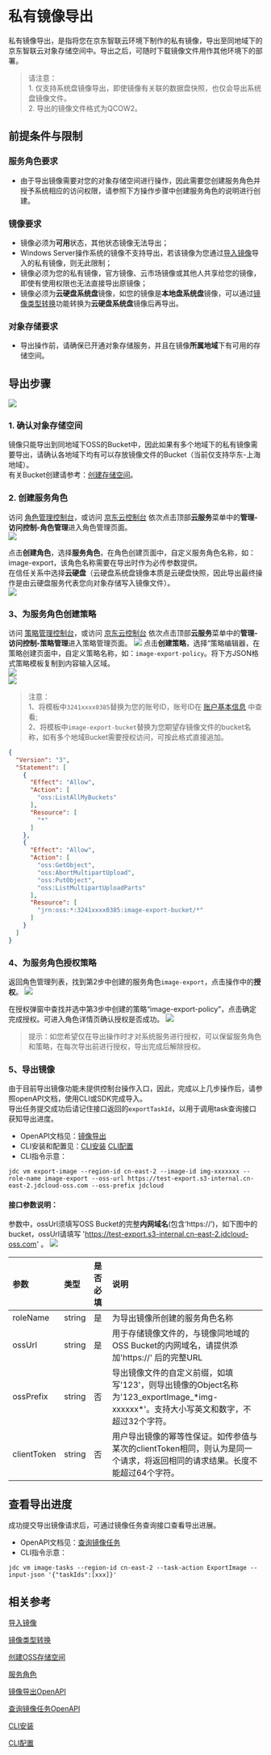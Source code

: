 # 私有镜像导出

私有镜像导出，是指将您在京东智联云环境下制作的私有镜像，导出至同地域下的京东智联云对象存储空间中。导出之后，可随时下载镜像文件用作其他环境下的部署。

> 请注意：
<br>1. 仅支持系统盘镜像导出，即使镜像有关联的数据盘快照，也仅会导出系统盘镜像文件。<br>2. 导出的镜像文件格式为QCOW2。

## 前提条件与限制
### 服务角色要求
* 由于导出镜像需要对您的对象存储空间进行操作，因此需要您创建服务角色并授予系统相应的访问权限，请参照下方操作步骤中创建服务角色的说明进行创建。

### 镜像要求
* 镜像必须为**可用**状态，其他状态镜像无法导出；
* Windows Server操作系统的镜像不支持导出，若该镜像为您通过[导入镜像](Import-Private-Image.md)导入的私有镜像，则无此限制；
* 镜像必须为您的私有镜像，官方镜像、云市场镜像或其他人共享给您的镜像，即使有使用权限也无法直接导出原镜像；
* 镜像必须为**云硬盘系统盘**镜像，如您的镜像是**本地盘系统盘**镜像，可以通过[镜像类型转换](https://docs.jdcloud.com/cn/virtual-machines/convert-image)功能转换为**云硬盘系统盘**镜像后再导出。

### 对象存储要求
* 导出操作前，请确保已开通对象存储服务，并且在镜像**所属地域**下有可用的存储空间。

## 导出步骤

![](../../../../../image/vm/image-export-image1.png)

### 1. 确认对象存储空间<br>
镜像只能导出到同地域下OSS的Bucket中，因此如果有多个地域下的私有镜像需要导出，请确认各地域下均有可以存放镜像文件的Bucket（当前仅支持华东-上海地域）。<br>有关Bucket创建请参考：[创建存储空间](https://docs.jdcloud.com/cn/object-storage-service/create-bucket-2)。<br>

### 2. 创建服务角色<br>
访问 [角色管理控制台](https://iam-console.jdcloud.com/role/list)，或访问 [京东云控制台](https://console.jdcloud.com/overview) 依次点击顶部**云服务**菜单中的**管理-访问控制-角色管理**进入角色管理页面。<br>
![](../../../../../image/vm/image-export-image2.png)

点击**创建角色**，选择**服务角色**，在角色创建页面中，自定义服务角色名称，如：image-export，该角色名称需要在导出时作为必传参数提供。<br>在信任关系中选择**云硬盘**（云硬盘系统盘镜像本质是云硬盘快照，因此导出最终操作是由云硬盘服务代表您向对象存储写入镜像文件）。<br>
![](../../../../../image/vm/image-export-image3.png)

### 3、为服务角色创建策略<br>
访问 [策略管理控制台](https://iam-console.jdcloud.com/policy/list)，或访问 [京东云控制台](https://console.jdcloud.com/overview) 依次点击顶部**云服务**菜单中的**管理-访问控制-策略管理**进入策略管理页面。
![](../../../../../image/vm/image-export-image4.png)
点击**创建策略**，选择“策略编辑器，在策略创建页面中，自定义策略名称，如：```image-export-policy```。将下方JSON格式策略模板复制到内容输入区域。<br>
![](../../../../../image/vm/image-export-image5.png)  
![](../../../../../image/vm/image-export-image6.png)  

>注意：<br>
>1、将模板中```3241xxxx0385```替换为您的账号ID，账号ID在 [账户基本信息](https://uc.jdcloud.com/account/basic-info) 中查看;<br> 2、将模板中```image-export-bucket```替换为您期望存镜像文件的bucket名称，如有多个地域Bucket需要授权访问，可按此格式直接追加。
  
  
```JSON
{
  "Version": "3",
  "Statement": [
    {
      "Effect": "Allow",
      "Action": [
        "oss:ListAllMyBuckets"
      ],
      "Resource": [
        "*"
      ]
    },
    {
      "Effect": "Allow",
      "Action": [
        "oss:GetObject",
        "oss:AbortMultipartUpload",
        "oss:PutObject",
        "oss:ListMultipartUploadParts"
      ],
      "Resource": [
        "jrn:oss:*:3241xxxx0385:image-export-bucket/*"
      ]
    }
  ]
}
```

### 4、为服务角色授权策略<br>
返回角色管理列表，找到第2步中创建的服务角色```image-export```，点击操作中的**授权**。
![](../../../../../image/vm/image-export-image7.png)  

在授权弹窗中查找并选中第3步中创建的策略“image-export-policy”，点击确定完成授权。可进入角色详情页确认授权是否成功。
![](../../../../../image/vm/image-export-image8.png)  

>提示：如您希望仅在导出操作时才对系统服务进行授权，可以保留服务角色和策略，在每次导出前进行授权，导出完成后解除授权。
      
### 5、导出镜像
由于目前导出镜像功能未提供控制台操作入口，因此，完成以上几步操作后，请参照openAPI文档，使用CLI或SDK完成导入。<br>
导出任务提交成功后请记住接口返回的```exportTaskId```，以用于调用task查询接口获知导出进度。
* OpenAPI文档见：[镜像导出](https://docs.jdcloud.com/cn/virtual-machines/api/exportimage?content=API)<br>
* CLI安装和配置见：[CLI安装](https://docs.jdcloud.com/cn/cli/installation)   [CLI配置](https://docs.jdcloud.com/cn/cli/config) <br>
* CLI指令示意：

```
jdc vm export-image --region-id cn-east-2 --image-id img-xxxxxxx --role-name image-export --oss-url https://test-export.s3-internal.cn-east-2.jdcloud-oss.com --oss-prefix jdcloud
```

#### 接口参数说明：
参数中，ossUrl须填写OSS Bucket的完整**内网域名**(包含‘https://’)，如下图中的bucket，ossUrl请填写 'https://test-export.s3-internal.cn-east-2.jdcloud-oss.com' 。
![](../../../../../image/vm/image-export-image9.png)  

| 参数                  | 类型      |是否必填     | 说明 |
| :------------------- |  :------------------- | :------------------- |:------------------- |
| roleName   | string    |是   |为导出镜像所创建的服务角色名称
| ossUrl   | string    |是   |用于存储镜像文件的，与镜像同地域的OSS Bucket的内网域名，请提供添加'https://' 后的完整URL
| ossPrefix   |  string    |否  |导出镜像文件的自定义前缀，如填写'123'，则导出镜像的Object名称为'123_exportImage\_\*img-xxxxxx\*'。支持大小写英文和数字，不超过32个字符。
| clientToken	 | string    | 否   | 用户导出镜像的幂等性保证。如传参值与某次的clientToken相同，则认为是同一个请求，将返回相同的请求结果。长度不能超过64个字符。

## 查看导出进度
成功提交导出镜像请求后，可通过镜像任务查询接口查看导出进展。
* OpenAPI文档见：[查询镜像任务](https://docs.jdcloud.com/cn/virtual-machines/api/imagetasks?content=API)<br>
* CLI指令示意：

```
jdc vm image-tasks --region-id cn-east-2 --task-action ExportImage --input-json '{"taskIds":[xxx]}'
```


## 相关参考
[导入镜像](Import-Private-Image.md)

[镜像类型转换](https://docs.jdcloud.com/cn/virtual-machines/convert-image)

[创建OSS存储空间](https://docs.jdcloud.com/cn/object-storage-service/create-bucket-2)

[服务角色](https://docs.jdcloud.com/cn/iam/role)

[镜像导出OpenAPI](https://docs.jdcloud.com/cn/virtual-machines/api/exportimage?content=API)

[查询镜像任务OpenAPI](https://docs.jdcloud.com/cn/virtual-machines/api/imagetasks?content=API)

[CLI安装](https://docs.jdcloud.com/cn/cli/installation)   

[CLI配置](https://docs.jdcloud.com/cn/cli/config)


